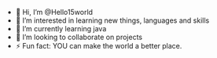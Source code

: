 - 👋 Hi, I’m @Hello15world
- 👀 I’m interested in learning new things, languages and skills
- 🌱 I’m currently learning java
- 💞️ I’m looking to collaborate on projects
- ⚡ Fun fact: YOU can make the world a better place.

<!---

